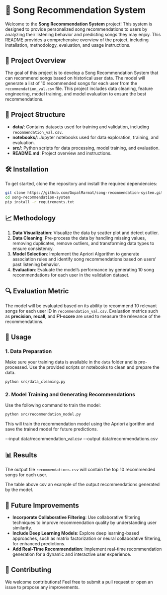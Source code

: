 # 🎵 Song Recommendation System

Welcome to the **Song Recommendation System** project! This system is designed to provide personalized song recommendations to users by analyzing their listening behavior and predicting songs they may enjoy. This README provides a comprehensive overview of the project, including installation, methodology, evaluation, and usage instructions.

## 🚀 Project Overview

The goal of this project is to develop a Song Recommendation System that can recommend songs based on historical user data. The model will generate a list of 10 recommended songs for each user from the `recommendation_val.csv` file. This project includes data cleaning, feature engineering, model training, and model evaluation to ensure the best recommendations.

## 📂 Project Structure

- **data/**: Contains datasets used for training and validation, including `recommendation_val.csv`.
- **notebooks/**: Jupyter notebooks used for data exploration, training, and evaluation.
- **src/**: Python scripts for data processing, model training, and evaluation.
- **README.md**: Project overview and instructions.

## 🛠️ Installation

To get started, clone the repository and install the required dependencies:

```bash
git clone https://github.com/GopalMarmat/song-recommendation-system.git
cd song-recommendation-system
pip install -r requirements.txt
```

## 📈 Methodology

1. **Data Visualization**: Visualize the data by scatter plot and detect outlier.
2. **Data Cleaning**: Pre-process the data by handling missing values, removing duplicates, remove outliers, and transforming data types to ensure consistency.
3. **Model Selection**: Implement the Apriori Algorithm to generate association rules and identify song recommendations based on users’ past listening behavior.
4. **Evaluation**: Evaluate the model’s performance by generating 10 song recommendations for each user in the validation dataset.

## 🔍 Evaluation Metric

The model will be evaluated based on its ability to recommend 10 relevant songs for each user ID in `recommendation_val.csv`. Evaluation metrics such as **precision**, **recall**, and **F1-score** are used to measure the relevance of the recommendations.

## 📜 Usage

### 1. Data Preparation
Make sure your training data is available in the `data` folder and is pre-processed. Use the provided scripts or notebooks to clean and prepare the data.

```bash
python src/data_cleaning.py
```

### 2. Model Training and Generating Recommendations
Use the following command to train the model:

```bash
python src/recommendation_model.py
```

This will train the recommendation model using the Apriori algorithm and save the trained model for future predictions.

 --input data/recommendation_val.csv --output data/recommendations.csv

## 📊 Results

The output file `recommendations.csv` will contain the top 10 recommended songs for each user.

The table above csv an example of the output recommendations generated by the model.

## 🔗 Future Improvements

- **Incorporate Collaborative Filtering**: Use collaborative filtering techniques to improve recommendation quality by understanding user similarity.
- **Include Deep Learning Models**: Explore deep learning-based approaches, such as matrix factorization or neural collaborative filtering, for enhanced predictions.
- **Add Real-Time Recommendation**: Implement real-time recommendation generation for a dynamic and interactive user experience.

## 🤝 Contributing

We welcome contributions! Feel free to submit a pull request or open an issue to propose any improvements.
